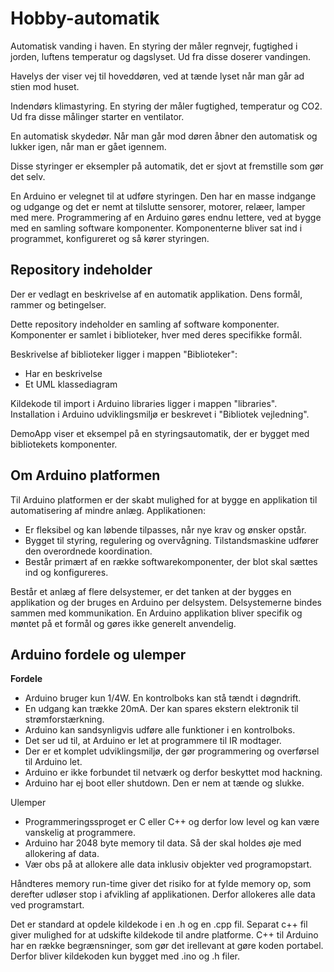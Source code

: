 # Hobby-automatik
Automatisk vanding i haven. En styring der måler regnvejr, fugtighed i jorden, luftens temperatur og dagslyset. Ud fra disse doserer vandingen.

Havelys der viser vej til hoveddøren, ved at tænde lyset når man går ad stien mod huset.

Indendørs klimastyring. En styring der måler fugtighed, temperatur og CO2. Ud fra disse målinger starter en ventilator.

En automatisk skydedør. Når man går mod døren åbner den automatisk og lukker igen, når man er gået igennem.

Disse styringer er eksempler på automatik, det er sjovt at fremstille som gør det selv.

En Arduino er velegnet til at udføre styringen. Den har en masse indgange og udgange og det er nemt at tilslutte sensorer, motorer, relæer, lamper med mere.
Programmering af en Arduino gøres endnu lettere, ved at bygge med en samling software komponenter. Komponenterne bliver sat ind i programmet, konfigureret og så kører styringen.
## Repository indeholder
Der er vedlagt en beskrivelse af en automatik applikation. Dens formål, rammer og betingelser.

Dette repository indeholder en samling af software komponenter. Komponenter er samlet i biblioteker, hver med deres specifikke formål.

Beskrivelse af biblioteker ligger i mappen "Biblioteker":
- Har en beskrivelse
- Et UML klassediagram

Kildekode til import i Arduino libraries ligger i mappen "libraries".<br />Installation i Arduino udviklingsmiljø er beskrevet i "Bibliotek vejledning".

DemoApp viser et eksempel på en styringsautomatik, der er bygget med bibliotekets komponenter.

## Om Arduino platformen
Til Arduino platformen er der skabt mulighed for at bygge en applikation til automatisering af mindre anlæg.
Applikationen:
- Er fleksibel og kan løbende tilpasses, når nye krav og ønsker opstår.
- Bygget til styring, regulering og overvågning. Tilstandsmaskine udfører den overordnede koordination.
- Består primært af en række softwarekomponenter, der blot skal sættes ind og konfigureres.
	
Består et anlæg af flere delsystemer, er det tanken at der bygges en applikation og der bruges en Arduino per delsystem. Delsystemerne bindes sammen med kommunikation. En Arduino applikation bliver specifik og møntet på et formål og gøres ikke generelt anvendelig.

## Arduino fordele og ulemper
**Fordele**
- Arduino bruger kun 1/4W. En kontrolboks kan stå tændt i døgndrift.
- En udgang kan trække 20mA. Der kan spares ekstern elektronik til strømforstærkning.
- Arduino kan sandsynligvis udføre alle funktioner i en kontrolboks.
- Det ser ud til, at Arduino er let at programmere til IR modtager.
- Der er et komplet udviklingsmiljø, der gør programmering og overførsel til Arduino let.
- Arduino er ikke forbundet til netværk og derfor beskyttet mod hackning.
- Arduino har ej boot eller shutdown. Den er nem at tænde og slukke.
 
Ulemper
- Programmeringssproget er C eller C++ og derfor low level og kan være vanskelig at programmere.
- Arduino har 2048 byte memory til data. Så der skal holdes øje med allokering af data.
- Vær obs på at allokere alle data inklusiv objekter ved programopstart.

Håndteres memory run-time giver det risiko for at fylde memory op, som derefter udløser stop i afvikling af applikationen. Derfor allokeres alle data ved programstart.

Det er standard at opdele kildekode i en <navn>.h og en  <navn>.cpp fil. Separat c++ fil giver mulighed for at udskifte kildekode til andre platforme. C++ til Arduino har en række begrænsninger, som gør det irellevant at gøre koden portabel. Derfor bliver kildekoden kun bygget med <navn>.ino og <navn>.h filer.
